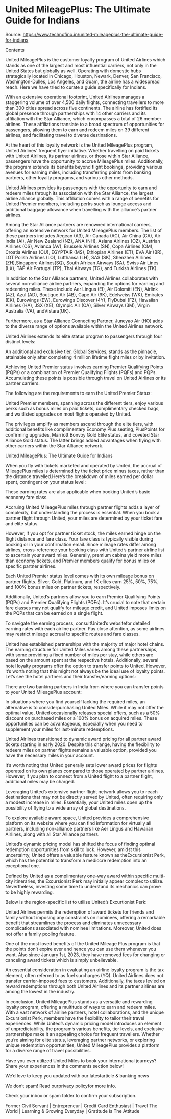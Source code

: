# United MileagePlus: The Ultimate Guide for Indians

Source: https://www.technofino.in/united-mileageplus-the-ultimate-guide-for-indians

Contents

United MileagePlus is the customer loyalty program of United Airlines which stands as one of the largest and most influential carriers, not only in the United States but globally as well. Operating with domestic hubs strategically located in Chicago, Houston, Newark, Denver, San Francisco, Washington-Dulles, Los Angeles, and Guam, the airline has a widespread reach. Here we have tried to curate a guide specifically for Indians.

With an extensive operational footprint, United Airlines manages a staggering volume of over 4,500 daily flights, connecting travellers to more than 300 cities spread across five continents. The airline has fortified its global presence through partnerships with 14 other carriers and its affiliation with the Star Alliance, which encompasses a total of 26 member airlines. These affiliations translate to a broad spectrum of opportunities for passengers, allowing them to earn and redeem miles on 39 different airlines, and facilitating travel to diverse destinations.

At the heart of this loyalty network is the United MileagePlus program, United Airlines’ frequent flyer initiative. Whether travelling on paid tickets with United Airlines, its partner airlines, or those within Star Alliance, passengers have the opportunity to accrue MileagePlus miles. Additionally, the program extends its benefits beyond flight bookings, providing various avenues for earning miles, including transferring points from banking partners, other loyalty programs, and various other methods.

United Airlines provides its passengers with the opportunity to earn and redeem miles through its association with the Star Alliance, the largest airline alliance globally. This affiliation comes with a range of benefits for United Premier members, including perks such as lounge access and additional baggage allowance when travelling with the alliance’s partner airlines.

Among the Star Alliance partners are renowned international carriers, offering an extensive network for United MileagePlus members. The list of these partners includes Aegean (A3), Air Canada (AC), Air China (CA), Air India (AI), Air New Zealand (NZ), ANA (NH), Asiana Airlines (OZ), Austrian Airlines (OS), Avianca (AV), Brussels Airlines (SN), Copa Airlines (CM), Croatia Airlines (OU), EGYPTAIR (MS), Ethiopian Airlines (ET), EVA Air (BR), LOT Polish Airlines (LO), Lufthansa (LH), SAS (SK), Shenzhen Airlines (ZH),Singapore Airlines(SQ), South African Airways (SA), Swiss Air Lines (LX), TAP Air Portugal (TP), Thai Airways (TG), and Turkish Airlines (TK).

In addition to the Star Alliance partners, United Airlines collaborates with several non-alliance airline partners, expanding the options for earning and redeeming miles. These include Aer Lingus (EI), Air Dolomiti (EN), Airlink (4Z), Azul (AD), Boutique Air (4B), Cape Air (9K), Edelweiss (WK), Emirates (EK), Eurowings (EW), Eurowings Discover (4Y), FlyDubai (FZ), Hawaiian Airlines (HA), JSX (XE), Olympic Air (OA), Silver Airways (3M), Virgin Australia (VA), andVistara(UK).

Furthermore, as a Star Alliance Connecting Partner, Juneyao Air (HO) adds to the diverse range of options available within the United Airlines network.

United Airlines extends its elite status program to passengers through four distinct levels:

An additional and exclusive tier, Global Services, stands as the pinnacle, attainable only after completing 4 million lifetime flight miles or by invitation.

Achieving United Premier status involves earning Premier Qualifying Points (PQPs) or a combination of Premier Qualifying Flights (PQFs) and PQPs. Accumulating these points is possible through travel on United Airlines or its partner carriers.

The following are the requirements to earn the United Premier Status:

United Premier members, spanning across the different tiers, enjoy various perks such as bonus miles on paid tickets, complimentary checked bags, and waitlisted upgrades on most flights operated by United.

The privileges amplify as members ascend through the elite tiers, with additional benefits like complimentary Economy Plus seating, PlusPoints for confirming upgrades, Marriott Bonvoy Gold Elite status, and coveted Star Alliance Gold status. The latter brings added advantages when flying with other carriers within the Star Alliance network.

United MileagePlus: The Ultimate Guide for Indians

When you fly with tickets marketed and operated by United, the accrual of MileagePlus miles is determined by the ticket price minus taxes, rather than the distance travelled.Here’s the breakdown of miles earned per dollar spent, contingent on your status level:

These earning rates are also applicable when booking United’s basic economy fare class.

Accruing United MileagePlus miles through partner flights adds a layer of complexity, but understanding the process is essential. When you book a partner flight through United, your miles are determined by your ticket fare and elite status.

However, if you opt for partner ticket stock, the miles earned hinge on the flight distance and fare class. Your fare class is typically visible during booking or in your confirmation email. Since mileage rates differ among airlines, cross-reference your booking class with United’s partner airline list to ascertain your award miles. Generally, premium cabins yield more miles than economy tickets, and Premier members qualify for bonus miles on specific partner airlines.

Each United Premier status level comes with its own mileage bonus on partner flights. Silver, Gold, Platinum, and 1K elites earn 25%, 50%, 75%, and 100% bonus miles on partner tickets, respectively.

Additionally, United’s partners allow you to earn Premier Qualifying Points (PQPs) and Premier Qualifying Flights (PQFs). It’s crucial to note that certain fare classes may not qualify for mileage credit, and United imposes limits on the PQPs that can be earned on a single flight.

To navigate the earning process, consultUnited’s websitefor detailed earning rates with each airline partner. Pay close attention, as some airlines may restrict mileage accrual to specific routes and fare classes.

United has established partnerships with the majority of major hotel chains. The earning structure for United Miles varies among these partnerships, with some providing a fixed number of miles per stay, while others are based on the amount spent at the respective hotels. Additionally, several hotel loyalty programs offer the option to transfer points to United. However, it’s worth noting that this might not always be the ideal use of loyalty points. Let’s see the hotel partners and their transfer/earning options:

There are two banking partners in India from where you can transfer points to your United MileagePlus account:

In situations where you find yourself lacking the required miles, an alternative is to considerpurchasing United Miles. While it may not offer the optimal value, United occasionally releases special offers, such as a 50% discount on purchased miles or a 100% bonus on acquired miles. These opportunities can be advantageous, especially when you need to supplement your miles for last-minute redemptions.

United Airlines transitioned to dynamic award pricing for all partner award tickets starting in early 2020. Despite this change, having the flexibility to redeem miles on partner flights remains a valuable option, provided you have the necessary miles in your account.

It’s worth noting that United generally sets lower award prices for flights operated on its own planes compared to those operated by partner airlines. However, if you plan to connect from a United flight to a partner flight, additional miles may be charged.

Leveraging United’s extensive partner flight network allows you to reach destinations that may not be directly served by United, often requiring only a modest increase in miles. Essentially, your United miles open up the possibility of flying to a wide array of global destinations.

To explore available award space, United provides a comprehensive platform on its website where you can find information for virtually all partners, including non-alliance partners like Aer Lingus and Hawaiian Airlines, along with all Star Alliance partners.

United’s dynamic pricing model has shifted the focus of finding optimal redemption opportunities from skill to luck. However, amidst this uncertainty, United offers a valuable feature known as theExcursionist Perk, which has the potential to transform a mediocre redemption into an exceptional one.

Defined by United as a complimentary one-way award within specific multi-city itineraries, the Excursionist Perk may initially appear complex to utilize. Nevertheless, investing some time to understand its mechanics can prove to be highly rewarding.

Below is the region-specific list to utilise United’s Excurtionist Perk:

United Airlines permits the redemption of award tickets for friends and family without imposing any constraints on nominees, offering a remarkable benefit that streamlines the process and eliminates unnecessary complications associated with nominee limitations. Moreover, United does not offer a family pooling feature.

One of the most loved benefits of the United Mileage Plus program is that the points don’t expire ever and hence you can use them whenever you want. Also since January 1st, 2023, they have removed fees for changing or canceling award tickets which is simply unbelievable.

An essential consideration in evaluating an airline loyalty program is the tax element, often referred to as fuel surcharges (YQ). United Airlines does not transfer carrier-imposed fees to customers. Additionally, the taxes levied on reward redemptions through both United Airlines and its partner airlines are among the lowest in the industry.

In conclusion, United MileagePlus stands as a versatile and rewarding loyalty program, offering a multitude of ways to earn and redeem miles. With a vast network of airline partners, hotel collaborations, and the unique Excursionist Perk, members have the flexibility to tailor their travel experiences. While United’s dynamic pricing model introduces an element of unpredictability, the program’s various benefits, tier levels, and exclusive partnerships make it an appealing choice for frequent travellers. Whether you’re aiming for elite status, leveraging partner networks, or exploring unique redemption opportunities, United MileagePlus provides a platform for a diverse range of travel possibilities.

Have you ever utilized United Miles to book your international journeys? Share your experiences in the comments section below!

We’d love to keep you updated with our latestarticle & banking news

We don’t spam! Read ourprivacy policyfor more info.

Check your inbox or spam folder to confirm your subscription.

Former Civil Servant | Entrepreneur | Credit Card Enthusiast | Travel The World | Learning & Growing Everyday | Gratitude is The Attitude